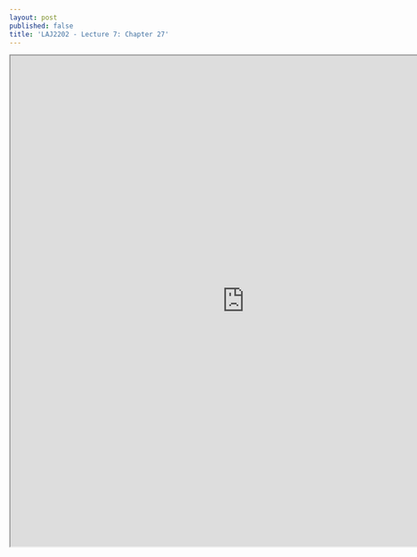 ```yaml
---
layout: post
published: false
title: 'LAJ2202 - Lecture 7: Chapter 27'
---
```

<iframe src="https://drive.google.com/file/d/1ZOf0RH0_0ukTXiPK_PBOJ32mUc4vnYRV/preview" width="840" height="880"></iframe>
